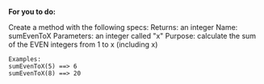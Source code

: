 **For you to do:**

Create a method with the following specs:
Returns:
an integer
Name:
sumEvenToX
Parameters:
an integer called "x"
Purpose:
calculate the sum of the EVEN integers from 1 to x (including x)

```
Examples:
sumEvenToX(5) ==> 6
sumEvenToX(8) ==> 20
```